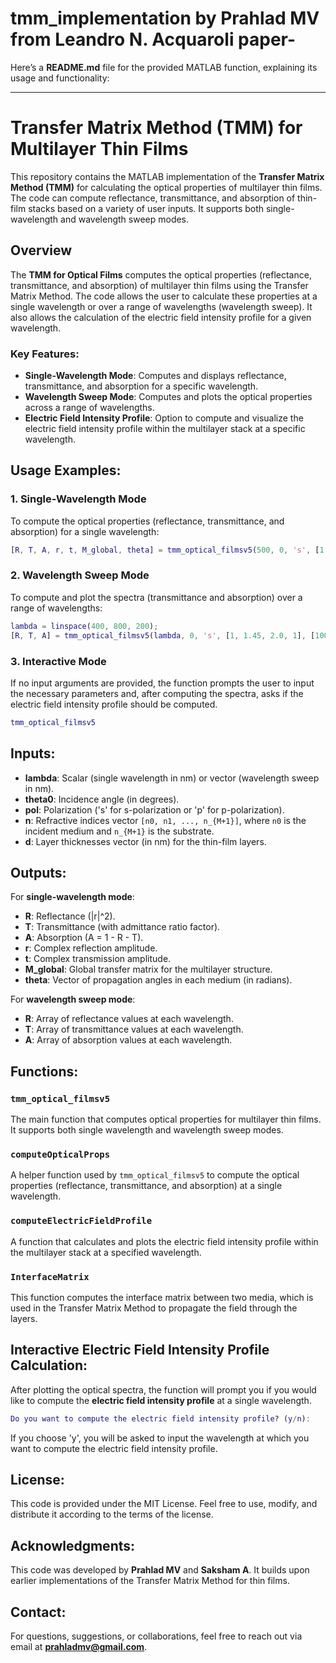# tmm_implementation by Prahlad MV from Leandro N. Acquaroli paper-
Here’s a **README.md** file for the provided MATLAB function, explaining its usage and functionality:

---

# **Transfer Matrix Method (TMM) for Multilayer Thin Films**

This repository contains the MATLAB implementation of the **Transfer Matrix Method (TMM)** for calculating the optical properties of multilayer thin films. The code can compute reflectance, transmittance, and absorption of thin-film stacks based on a variety of user inputs. It supports both single-wavelength and wavelength sweep modes.

## **Overview**

The **TMM for Optical Films** computes the optical properties (reflectance, transmittance, and absorption) of multilayer thin films using the Transfer Matrix Method. The code allows the user to calculate these properties at a single wavelength or over a range of wavelengths (wavelength sweep). It also allows the calculation of the electric field intensity profile for a given wavelength.

### **Key Features:**

* **Single-Wavelength Mode**: Computes and displays reflectance, transmittance, and absorption for a specific wavelength.
* **Wavelength Sweep Mode**: Computes and plots the optical properties across a range of wavelengths.
* **Electric Field Intensity Profile**: Option to compute and visualize the electric field intensity profile within the multilayer stack at a specific wavelength.

## **Usage Examples:**

### **1. Single-Wavelength Mode**

To compute the optical properties (reflectance, transmittance, and absorption) for a single wavelength:

```matlab
[R, T, A, r, t, M_global, theta] = tmm_optical_filmsv5(500, 0, 's', [1, 1.45, 2.0, 1], [100, 50]);
```

### **2. Wavelength Sweep Mode**

To compute and plot the spectra (transmittance and absorption) over a range of wavelengths:

```matlab
lambda = linspace(400, 800, 200);
[R, T, A] = tmm_optical_filmsv5(lambda, 0, 's', [1, 1.45, 2.0, 1], [100, 50]);
```

### **3. Interactive Mode**

If no input arguments are provided, the function prompts the user to input the necessary parameters and, after computing the spectra, asks if the electric field intensity profile should be computed.

```matlab
tmm_optical_filmsv5
```

## **Inputs:**

* **lambda**: Scalar (single wavelength in nm) or vector (wavelength sweep in nm).
* **theta0**: Incidence angle (in degrees).
* **pol**: Polarization ('s' for s-polarization or 'p' for p-polarization).
* **n**: Refractive indices vector `[n0, n1, ..., n_{M+1}]`, where `n0` is the incident medium and `n_{M+1}` is the substrate.
* **d**: Layer thicknesses vector (in nm) for the thin-film layers.

## **Outputs:**

For **single-wavelength mode**:

* **R**: Reflectance (|r|^2).
* **T**: Transmittance (with admittance ratio factor).
* **A**: Absorption (A = 1 - R - T).
* **r**: Complex reflection amplitude.
* **t**: Complex transmission amplitude.
* **M\_global**: Global transfer matrix for the multilayer structure.
* **theta**: Vector of propagation angles in each medium (in radians).

For **wavelength sweep mode**:

* **R**: Array of reflectance values at each wavelength.
* **T**: Array of transmittance values at each wavelength.
* **A**: Array of absorption values at each wavelength.

## **Functions:**

### `tmm_optical_filmsv5`

The main function that computes optical properties for multilayer thin films. It supports both single wavelength and wavelength sweep modes.

### `computeOpticalProps`

A helper function used by `tmm_optical_filmsv5` to compute the optical properties (reflectance, transmittance, and absorption) at a single wavelength.

### `computeElectricFieldProfile`

A function that calculates and plots the electric field intensity profile within the multilayer stack at a specified wavelength.

### `InterfaceMatrix`

This function computes the interface matrix between two media, which is used in the Transfer Matrix Method to propagate the field through the layers.

## **Interactive Electric Field Intensity Profile Calculation:**

After plotting the optical spectra, the function will prompt you if you would like to compute the **electric field intensity profile** at a single wavelength.

```matlab
Do you want to compute the electric field intensity profile? (y/n): 
```

If you choose 'y', you will be asked to input the wavelength at which you want to compute the electric field intensity profile.

## **License:**

This code is provided under the MIT License. Feel free to use, modify, and distribute it according to the terms of the license.

## **Acknowledgments:**

This code was developed by **Prahlad MV** and **Saksham A**. It builds upon earlier implementations of the Transfer Matrix Method for thin films.

## **Contact:**

For questions, suggestions, or collaborations, feel free to reach out via email at **[prahladmv@gmail.com](mailto:prahladmv@gmail.com)**.
